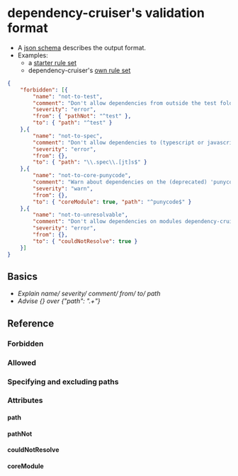 # dependency-cruiser's validation format
- A [json schema](../src/validate/jsonschema.json) describes the output format.
- Examples:
  - a [starter rule set](./rules.starter.json)
  - dependency-cruiser's [own rule set](../.dependency-cruiser-custom.json)

```json
{
    "forbidden": [{
        "name": "not-to-test",
        "comment": "Don't allow dependencies from outside the test folder to test",
        "severity": "error",
        "from": { "pathNot": "^test" },
        "to": { "path": "^test" }
    },{
        "name": "not-to-spec",
        "comment": "Don't allow dependencies to (typescript or javascript) spec files",
        "severity": "error",
        "from": {},
        "to": { "path": "\\.spec\\.[jt]s$" }
    },{
        "name": "not-to-core-punycode",
        "comment": "Warn about dependencies on the (deprecated) 'punycode' core module (use the userland punycode module instead).",
        "severity": "warn",
        "from": {},
        "to": { "coreModule": true, "path": "^punycode$" }
    },{
        "name": "not-to-unresolvable",
        "comment": "Don't allow dependencies on modules dependency-cruiser can't resolve to files on disk (which probably means they don't exist)",
        "severity": "error",
        "from": {},
        "to": { "couldNotResolve": true }
    }]
}
```

## Basics
- _Explain name/ severity/ comment/ from/ to/ path_
- _Advise {} over {"path": ".+"}_


## Reference
### Forbidden
### Allowed
### Specifying and excluding paths
### Attributes
#### path
#### pathNot
#### couldNotResolve
#### coreModule

